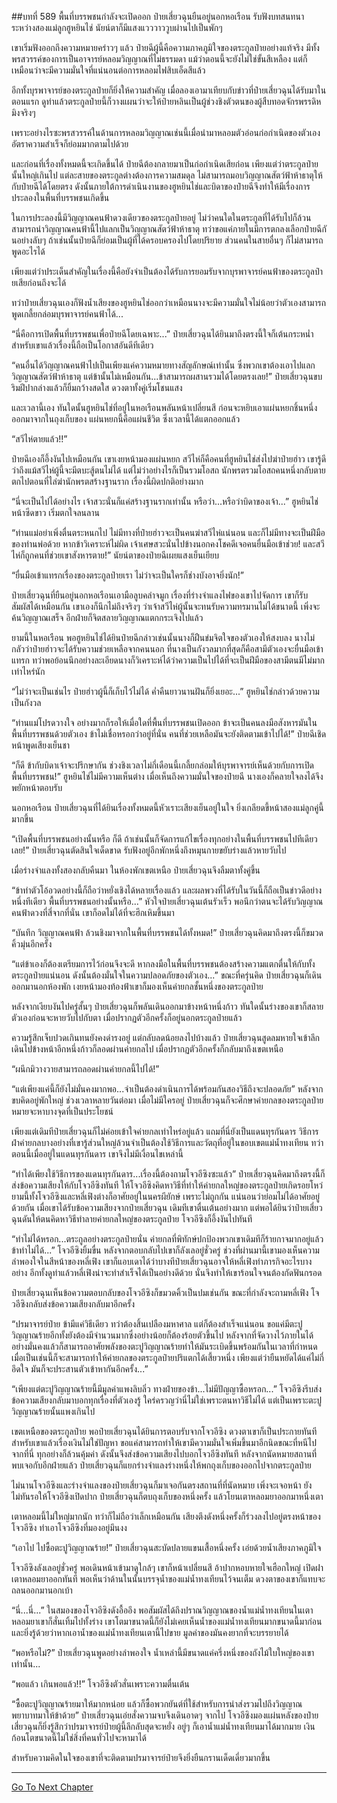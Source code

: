 ##บทที่ 589 พื้นที่บรรพชนกำลังจะเปิดออก
ป๋ายเสี่ยวฉุนยืนอยู่นอกหอเรือน รับฟังบทสนทนาระหว่างสองแม่ลูกฮูหยินไช่ นัยน์ตาก็มีแสงแวววาววูบผ่านไปเป็นพักๆ

เขาเริ่มฟังออกถึงความหมายคร่าวๆ แล้ว ป๋ายฉีผู้นี้คือความภาคภูมิใจของตระกูลป๋ายอย่างแท้จริง มีทั้งพรสวรรค์ของการเป็นอาจารย์หลอมวิญญาณที่ไม่ธรรมดา แม้ว่าตอนนี้จะยังไม่ใช่ขั้นสีเหลือง แต่ก็เหมือนว่าจะมีความมั่นใจที่แน่นอนต่อการหลอมไฟสิบเอ็ดสีแล้ว

อีกทั้งบุรพาจารย์ของตระกูลป๋ายก็ยิ่งให้ความสำคัญ เมื่อลองเอามาเทียบกับข่าวที่ป๋ายเสี่ยวฉุนได้รับมาในตอนแรก ดูท่าแล้วตระกูลป๋ายนี้ก็วางแผนว่าจะให้ป๋ายหลินเป็นผู้ช่วงชิงตัวตนของผู้สืบทอดจักรพรรดิหมิงจริงๆ

เพราะอย่างไรซะพรสวรรค์ในด้านการหลอมวิญญาณเช่นนี้เมื่อนำมาหลอมตัวอ่อนก่อกำเนิดของตัวเอง อัตราความสำเร็จก็ย่อมมากตามไปด้วย

และก่อนที่เรื่องทั้งหมดนี้จะเกิดขึ้นได้ ป๋ายฉีต้องกลายมาเป็นก่อกำเนิดเสียก่อน เพียงแต่ว่าตระกูลป๋ายนั้นใหญ่เกินไป แต่ละสายของตระกูลต่างต้องการความสมดุล ไม่สามารถมอบวิญญาณสัตว์ฟ้าห้าธาตุให้กับป๋ายฉีได้โดยตรง ดังนั้นภายใต้การดำเนินงานของฮูหยินไช่และบิดาของป๋ายฉีจึงทำให้มีเรื่องการประลองในพื้นที่บรรพชนเกิดขึ้น

ในการประลองนี้มีวิญญาณคนฟ้าดวงเดียวของตระกูลป๋ายอยู่ ไม่ว่าคนใดในตระกูลที่ได้รับไปก็ล้วนสามารถนำวิญญาณคนฟ้านี้ไปแลกเป็นวิญญาณสัตว์ฟ้าห้าธาตุ ทว่าขอแค่ภายในมีการตกลงเลือกป๋ายฉีกันอย่างลับๆ ถ้าเช่นนั้นป๋ายฉีก็ย่อมเป็นผู้ที่ได้ครอบครองไปโดยปริยาย ส่วนคนในสายอื่นๆ ก็ไม่สามารถพูดอะไรได้

เพียงแต่ว่าประเด็นสำคัญในเรื่องนี้คือยังจำเป็นต้องได้รับการยอมรับจากบุรพาจารย์คนฟ้าของตระกูลป๋ายเสียก่อนถึงจะได้

ทว่าป๋ายเสี่ยวฉุนเองก็ฟังน้ำเสียงของฮูหยินไช่ออกว่าเหมือนนางจะมีความมั่นใจไม่น้อยว่าตัวเองสามารถพูดเกลี้ยกล่อมบุรพาจารย์คนฟ้าได้...

“นี่คือการเปิดพื้นที่บรรพชนเพื่อป๋ายฉีโดยเฉพาะ...” ป๋ายเสี่ยวฉุนได้ยินมาถึงตรงนี้ใจก็เต้นกระหน่ำ สำหรับเขาแล้วเรื่องนี้ถือเป็นโอกาสอันดีทีเดียว

“คนอื่นได้วิญญาณคนฟ้าไปเป็นเพียงแค่ความหมายทางสัญลักษณ์เท่านั้น ซึ่งพวกเขาต้องเอาไปแลกวิญญาณสัตว์ฟ้าห้าธาตุ แต่ข้านั้นไม่เหมือนกัน...ข้าสามารถผสานรวมได้โดยตรงเลย!” ป๋ายเสี่ยวฉุนขบริมฝีปากล่างแล้วก็ยิ้มกว้างสดใส ดวงตาทั้งคู่เริ่มโชนแสง

และเวลานี้เอง ทันใดนั้นฮูหยินไช่ที่อยู่ในหอเรือนพลันหน้าเปลี่ยนสี ก่อนจะหยิบเอาแผ่นหยกชิ้นหนึ่งออกมาจากในถุงเก็บของ แผ่นหยกนี้คือแผ่นชีวิต ซึ่งเวลานี้ได้แตกออกแล้ว

“สวีไห่ตายแล้ว!!”

ป๋ายฉีเองก็อึ้งงันไปเหมือนกัน เขาเงยหน้ามองแผ่นหยก สวีไห่ก็คือคนที่ฮูหยินไช่ส่งไปฆ่าป๋ายฮ่าว เขารู้ดีว่าถึงแม้สวีไห่ผู้นี้จะมีตบะสู้ตนไม่ได้ แต่ไม่ว่าอย่างไรก็เป็นรวมโอสถ นักพรตรวมโอสถคนหนึ่งกลับตายตกไปตอนที่ไล่ฆ่านักพรตสร้างฐานราก เรื่องนี้ผิดปกติอย่างมาก

“นี่จะเป็นไปได้อย่างไร เจ้าสวะนั่นก็แค่สร้างฐานรากเท่านั้น หรือว่า...หรือว่าบิดาของเจ้า...” ฮูหยินไช่หน้าซีดขาว เริ่มตกใจลนลาน

“ท่านแม่อย่าเพิ่งตื่นตระหนกไป ไม่มีทางที่ป๋ายฮ่าวจะเป็นคนฆ่าสวีไห่แน่นอน และก็ไม่มีทางจะเป็นฝีมือของท่านพ่อด้วย หากข้าวิเคราะห์ไม่ผิด เจ้าเศษสวะนั่นไปข้างนอกคงโชคดีเจอคนยื่นมือเข้าช่วย! และสวีไห่ก็ถูกคนที่ช่วยเขาสังหารตาย!” นัยน์ตาของป๋ายฉีเผยแสงเย็นเยียบ

“ยื่นมือเข้าแทรกเรื่องของตระกูลป๋ายเรา ไม่ว่าจะเป็นใครก็ช่างบังอาจยิ่งนัก!”

ป๋ายเสี่ยวฉุนที่ยืนอยู่นอกหอเรือนเอามือลูบคลำจมูก เรื่องที่ร่างจำแลงไฟของเขาไปจัดการ เขาก็รับสัมผัสได้เหมือนกัน เขาเองก็นึกไม่ถึงจริงๆ ว่าเจ้าสวีไห่ผู้นั้นจะทนรับความทรมานไม่ได้ขนาดนี้ เพิ่งจะค้นวิญญาณเสร็จ อีกฝ่ายก็จิตสลายวิญญาณแตกกระเจิงไปแล้ว

ยามนี้ในหอเรือน พอฮูหยินไช่ได้ยินป๋ายฉีกล่าวเช่นนั้นนางก็ฝืนข่มจิตใจของตัวเองให้สงบลง นางไม่กลัวว่าป๋ายฮ่าวจะได้รับความช่วยเหลือจากคนนอก ที่นางเป็นกังวลมากที่สุดก็คือสามีตัวเองจะยื่นมือเข้าแทรก ทว่าพอย้อนนึกอย่างละเอียดนางก็วิเคราะห์ได้ว่าความเป็นไปได้ที่จะเป็นฝีมือของสามีตนมีไม่มากเท่าไหร่นัก

“ไม่ว่าจะเป็นเช่นไร ป๋ายฮ่าวผู้นี้ก็เก็บไว้ไม่ได้ ค่ำคืนยาวนานฝันก็ยิ่งเยอะ...” ฮูหยินไช่กล่าวด้วยความเป็นกังวล

“ท่านแม่โปรดวางใจ อย่างมากก็รอให้เมื่อใดที่พื้นที่บรรพชนเปิดออก ข้าจะเป็นคนลงมือสังหารมันในพื้นที่บรรพชนด้วยตัวเอง ข้าไม่เชื่อหรอกว่าอยู่ที่นั่น คนที่ช่วยเหลือมันจะยังติดตามเข้าไปได้!” ป๋ายฉีเชิดหน้าพูดเสียงเย็นชา

“ก็ดี ข้ากับบิดาเจ้าจะปรึกษากัน ช่วงชิงเวลาไม่กี่เดือนนี้เกลี้ยกล่อมให้บุรพาจารย์เห็นด้วยกับการเปิดพื้นที่บรรพชน!” ฮูหยินไช่ไม่มีความเห็นต่าง เมื่อเห็นถึงความมั่นใจของป๋ายฉี นางเองก็คลายใจลงได้จึงพยักหน้าตอบรับ

นอกหอเรือน ป๋ายเสี่ยวฉุนที่ได้ยินเรื่องทั้งหมดนี้หัวเราะเสียงเย็นอยู่ในใจ ยิ่งเกลียดขี้หน้าสองแม่ลูกคู่นี้มากขึ้น

“เปิดพื้นที่บรรพชนอย่างนั้นหรือ ก็ดี ถ้าเช่นนั้นก็จัดการแก้ไขเรื่องทุกอย่างในพื้นที่บรรพชนไปทีเดียวเลย!” ป๋ายเสี่ยวฉุนตัดสินใจเด็ดขาด รับฟังอยู่อีกพักหนึ่งถึงหมุนกายขยับร่างแล้วหายวับไป

เมื่อร่างจำแลงทั้งสองกลับคืนมา ในห้องพักเขตเหนือ ป๋ายเสี่ยวฉุนจึงลืมตาทั้งคู่ขึ้น

“ข้าทำตัวโอ้อวดอย่างนี้ก็ถือว่าหยั่งเชิงได้หลายเรื่องแล้ว และผลพวงที่ได้รับในวันนี้ก็ถือเป็นข่าวดีอย่างหนึ่งทีเดียว พื้นที่บรรพชนอย่างนั้นหรือ...” หัวใจป๋ายเสี่ยวฉุนเต้นรัวเร็ว พอนึกว่าตนจะได้รับวิญญาณคนฟ้าดวงที่สี่จากที่นั่น เขาก็อดไม่ได้ที่จะฮึกเหิมขึ้นมา

“บันทึก วิญญาณคนฟ้า ล้วนชิงมาจากในพื้นที่บรรพชนได้ทั้งหมด!” ป๋ายเสี่ยวฉุนคิดมาถึงตรงนี้ก็ขมวดคิ้วมุ่นอีกครั้ง

“แต่ข้าเองก็ต้องเตรียมการไว้ก่อนจึงจะดี หากลงมือในพื้นที่บรรพชนต้องสร้างความแตกตื่นให้กับทั้งตระกูลป๋ายแน่นอน ดังนั้นต้องมั่นใจในความปลอดภัยของตัวเอง...” ขณะที่ครุ่นคิด ป๋ายเสี่ยวฉุนก็เดินออกมานอกห้องพัก เงยหน้ามองท้องฟ้าเขาก็มองเห็นค่ายกลชั้นหนึ่งของตระกูลป๋าย

หลังจากเงียบงันไปครู่สั้นๆ ป๋ายเสี่ยวฉุนก็พลันเดินออกมาข้างหน้าหนึ่งก้าว ทันใดนั้นร่างของเขาก็สลายตัวเองก่อนจะหายวับไปกับตา เมื่อปรากฏตัวอีกครั้งก็อยู่นอกตระกูลป๋ายแล้ว

ความรู้สึกเจ็บปวดเกินทนยังคงดำรงอยู่ แต่กลับลดน้อยลงไปบ้างแล้ว ป๋ายเสี่ยวฉุนสูดลมหายใจเข้าลึก เดินไปข้างหน้าอีกหนึ่งก้าวก็ลอดผ่านค่ายกลไป เมื่อปรากฏตัวอีกครั้งก็กลับมาถึงเขตเหนือ

“ผนึกมิวางวายสามารถลอดผ่านค่ายกลนี้ไปได้!”

“แต่เพียงแค่นี้ก็ยังไม่มั่นคงมากพอ...จำเป็นต้องดำเนินการได้พร้อมกันสองวิธีถึงจะปลอดภัย” หลังจากขบคิดอยู่พักใหญ่ ช่วงเวลาหลายวันต่อมา เมื่อไม่มีใครอยู่ ป๋ายเสี่ยวฉุนก็จะศึกษาค่ายกลของตระกูลป๋ายหมายจะหาบางจุดที่เป็นประโยชน์

เพียงแต่เดิมทีป๋ายเสี่ยวฉุนก็ไม่ค่อยเข้าใจค่ายกลเท่าไหร่อยู่แล้ว แถมที่นี่ยังเป็นแดนทุรกันดาร วิธีการฝ่าค่ายกลบางอย่างที่เขารู้ส่วนใหญ่ล้วนจำเป็นต้องใช้วิธีการและวัตถุที่อยู่ในขอบเขตแม่น้ำทงเทียน ทว่าตอนนี้เมื่ออยู่ในแดนทุรกันดาร เขาจึงไม่มีเงื่อนไขเหล่านี้

“ทำได้เพียงใช้วิธีการของแดนทุรกันดาร...เรื่องนี้ต้องถามโจวอีซิงซะแล้ว” ป๋ายเสี่ยวฉุนคิดมาถึงตรงนี้ก็ส่งข้อความเสียงให้กับโจวอีซิงทันที ให้โจวอีซิงคิดหาวิธีที่ทำให้ค่ายกลใหญ่ของตระกูลป๋ายเกิดรอยโหว่
ยามนี้ทั้งโจวอีซิงและหลี่เฟิงต่างก็อาศัยอยู่ในนครผียักษ์ เพราะไม่ถูกกัน แน่นอนว่าย่อมไม่ได้อาศัยอยู่ด้วยกัน เมื่อเขาได้รับข้อความเสียงจากป๋ายเสี่ยวฉุน เดิมทีเขาตื่นเต้นอย่างมาก แต่พอได้ยินว่าป๋ายเสี่ยวฉุนดันให้ตนคิดหาวิธีทำลายค่ายกลใหญ่ของตระกูลป๋าย โจวอีซิงก็อึ้งงันไปทันที

“ทำไม่ได้หรอก...ตระกูลอย่างตระกูลป๋ายนั่น ค่ายกลที่พิทักษ์ปกป้องพวกเขาเดิมทีก็ร้ายกาจมากอยู่แล้ว ข้าทำไม่ได้...” โจวอีซิงยิ้มขื่น หลังจากตอบกลับไปเขาก็ลังเลอยู่ชั่วครู่ ช่วงที่ผ่านมานี้เขามองเห็นความลำพองใจในสีหน้าของหลี่เฟิง เขาก็แอบเดาได้ว่าบางทีป๋ายเสี่ยวฉุนอาจให้หลี่เฟิงทำภารกิจอะไรบางอย่าง อีกทั้งดูท่าแล้วหลี่เฟิงน่าจะทำสำเร็จได้เป็นอย่างดีด้วย นั่นจึงทำให้เขาร้อนใจจนต้องกัดฟันกรอด

ป๋ายเสี่ยวฉุนเห็นข้อความตอบกลับของโจวอีซิงก็ขมวดคิ้วเป็นปมเช่นกัน ขณะที่กำลังจะถามหลี่เฟิง โจวอีซิงกลับส่งข้อความเสียงกลับมาอีกครั้ง

“ปรมาจารย์ป๋าย ข้ามีแค่วิธีเดียว ทว่าต้องสิ้นเปลืองมหาศาล แต่ก็ต้องสำเร็จแน่นอน ขอแค่มีตะปูวิญญาณร้ายอีกทั้งยังต้องมีจำนวนมากซึ่งอย่างน้อยก็ต้องร้อยตัวขึ้นไป หลังจากที่จัดวางไว้ภายในได้อย่างมั่นคงแล้วก็สามารถอาศัยพลังของตะปูวิญญาณร้ายทำให้มันระเบิดขึ้นพร้อมกันในเวลาที่กำหนด เมื่อเป็นเช่นนี้ก็จะสามารถทำให้ค่ายกลของตระกูลป๋ายปริแตกได้เสี้ยวหนึ่ง เพียงแต่ว่ายืนหยัดได้แค่ไม่กี่อึดใจ มันก็จะประสานตัวเข้าหากันอีกครั้ง...”

“เพียงแต่ตะปูวิญญาณร้ายนี้มีมูลค่าแพงลิบลิ่ว ทางฝ่ายของข้า...ไม่มีปัญญาซื้อหรอก...” โจวอีซิงรีบส่งข้อความเสียงกลับมาบอกทุกเรื่องที่ตัวเองรู้ ใคร่ครวญว่านี่ไม่ใช่เพราะตนหาวิธีไม่ได้ แต่เป็นเพราะตะปูวิญญาณร้ายนั้นแพงเกินไป

เขตเหนือของตระกูลป๋าย พอป๋ายเสี่ยวฉุนได้ยินการตอบรับจากโจวอีซิง ดวงตาเขาก็เป็นประกายทันที สำหรับเขาแล้วเรื่องเงินไม่ใช่ปัญหา ขอแค่สามารถทำให้เขามีความมั่นใจเพิ่มขึ้นมาอีกนิดขณะที่หนีไปจากที่นี่ ทุกอย่างก็ล้วนคุ้มค่า ดังนั้นจึงส่งข้อความเสียงไปบอกโจวอีซิงทันที หลังจากนัดหมายสถานที่พบเจอกับอีกฝ่ายแล้ว ป๋ายเสี่ยวฉุนก็แยกร่างจำแลงร่างหนึ่งให้พกถุงเก็บของออกไปจากตระกูลป๋าย

ไม่นานโจวอีซิงและร่างจำแลงของป๋ายเสี่ยวฉุนก็มาเจอกันตรงสถานที่ที่นัดหมาย เพิ่งจะเจอหน้า ยังไม่ทันรอให้โจวอีซิงเปิดปาก ป๋ายเสี่ยวฉุนก็ตบถุงเก็บของหนึ่งครั้ง แล้วโยนเตาหลอมยาออกมาหนึ่งเตา

เตาหลอมนี้ไม่ใหญ่มากนัก ทว่าก็ไม่ถือว่าเล็กเหมือนกัน เสียงตึงดังหนึ่งครั้งก็ร่วงลงไปอยู่ตรงหน้าของโจวอีซิง ทำเอาโจวอีซิงที่มองอยู่มึนงง

“เอาไป ไปซื้อตะปูวิญญาณร้าย!” ป๋ายเสี่ยวฉุนสะบัดปลายแขนเสื้อหนึ่งครั้ง เอ่ยด้วยน้ำเสียงภาคภูมิใจ

โจวอีซิงลังเลอยู่ชั่วครู่ พอเดินหน้าเข้ามาดูใกล้ๆ เขาก็หน้าเปลี่ยนสี อ้าปากหอบหายใจเฮือกใหญ่ เปิดฝาเตาหลอมยาออกทันที พอเห็นว่าด้านในนั้นบรรจุน้ำของแม่น้ำทงเทียนไว้จนเต็ม ดวงตาของเขาก็แทบจะถลนออกมานอกเบ้า

“นี่...นี่...” ในสมองของโจวอีซิงดังอื้ออึง พอสัมผัสได้ถึงปราณวิญญาณของน้ำแม่น้ำทงเทียนในเตาหลอมยาเขาก็สั่นเทิ้มไปทั้งร่าง เขาโตมาขนาดนี้ก็ยังไม่เคยเห็นน้ำของแม่น้ำทงเทียนมากขนาดนี้มาก่อน และยิ่งรู้ด้วยว่าหากเอาน้ำของแม่น้ำทงเทียนเตานี้ไปขาย มูลค่าของมันคงยากที่จะบรรยายได้

“พอหรือไม่?” ป๋ายเสี่ยวฉุนพูดอย่างลำพองใจ น้ำเหล่านี้มีขนาดแค่ครึ่งหนึ่งของถังไม้ใบใหญ่ของเขาเท่านั้น...

“พอแล้ว เกินพอแล้ว!!” โจวอีซิงตัวสั่นเพราะความตื่นเต้น

“ซื้อตะปูวิญญาณร้ายมาให้มากหน่อย แล้วก็ซื้อพวกยันต์ที่ใช้สำหรับการนำส่งรวมไปถึงวิญญาณพยาบาทมาให้ข้าด้วย” ป๋ายเสี่ยวฉุนเอ่ยสั่งความจบจึงเดินอาดๆ จากไป โจวอีซิงมองแผ่นหลังของป๋ายเสี่ยวฉุนก็ยิ่งรู้สึกว่าปรมาจารย์ป๋ายผู้นี้ลึกลับสุดจะหยั่ง อยู่ๆ ก็เอาน้ำแม่น้ำทงเทียนมาได้มากมาย เงินก้อนโตขนาดนี้ไม่ใช่สิ่งที่คนทั่วไปจะหามาได้

สำหรับความคิดในใจของเขาที่จะติดตามปรมาจารย์ป๋ายจึงยิ่งยืนกรานเด็ดเดี่ยวมากขึ้น


------


[Go To Next Chapter]( ./27.md)